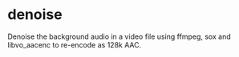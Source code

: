 denoise
=======

Denoise the background audio in a video file using ffmpeg, sox and libvo_aacenc to re-encode as 128k AAC.

